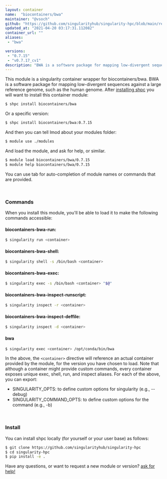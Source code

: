 ```yaml
---
layout: container
name:  "biocontainers/bwa"
maintainer: "@vsoch"
github: "https://github.com/singularityhub/singularity-hpc/blob/main/registry/biocontainers/bwa/container.yaml"
updated_at: "2021-04-20 03:17:31.112082"
container_url: ""
aliases:
 - "bwa"

versions:
 - "0.7.15"
 - "v0.7.17_cv1"
description: "BWA is a software package for mapping low-divergent sequences against a large reference genome, such as the human genome."
---
```


This module is a singularity container wrapper for biocontainers/bwa.
BWA is a software package for mapping low-divergent sequences against a large reference genome, such as the human genome.
After [installing shpc](#install) you will want to install this container module:

```bash
$ shpc install biocontainers/bwa
```

Or a specific version:

```bash
$ shpc install biocontainers/bwa:0.7.15
```

And then you can tell lmod about your modules folder:

```bash
$ module use ./modules
```

And load the module, and ask for help, or similar.

```bash
$ module load biocontainers/bwa/0.7.15
$ module help biocontainers/bwa/0.7.15
```

You can use tab for auto-completion of module names or commands that are provided.

<br>

### Commands

When you install this module, you'll be able to load it to make the following commands accessible:

#### biocontainers-bwa-run:

```bash
$ singularity run <container>
```

#### biocontainers-bwa-shell:

```bash
$ singularity shell -s /bin/bash <container>
```

#### biocontainers-bwa-exec:

```bash
$ singularity exec -s /bin/bash <container> "$@"
```

#### biocontainers-bwa-inspect-runscript:

```bash
$ singularity inspect -r <container>
```

#### biocontainers-bwa-inspect-deffile:

```bash
$ singularity inspect -d <container>
```


#### bwa
       
```bash
$ singularity exec <container> /opt/conda/bin/bwa
```



In the above, the `<container>` directive will reference an actual container provided
by the module, for the version you have chosen to load. Note that although a container
might provide custom commands, every container exposes unique exec, shell, run, and
inspect aliases. For each of the above, you can export:

 - SINGULARITY_OPTS: to define custom options for singularity (e.g., --debug)
 - SINGULARITY_COMMAND_OPTS: to define custom options for the command (e.g., -b)

<br>
  
### Install

You can install shpc locally (for yourself or your user base) as follows:

```bash
$ git clone https://github.com/singularityhub/singularity-hpc
$ cd singularity-hpc
$ pip install -e .
```

Have any questions, or want to request a new module or version? [ask for help!](https://github.com/singularityhub/singularity-hpc/issues)